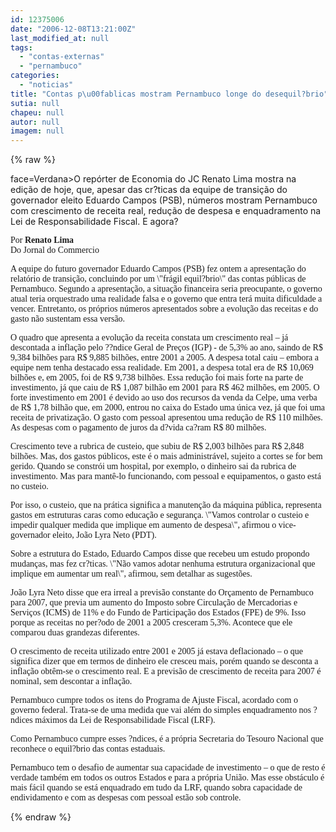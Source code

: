 ```yaml
---
id: 12375006
date: "2006-12-08T13:21:00Z"
last_modified_at: null
tags:
  - "contas-externas"
  - "pernambuco"
categories:
  - "noticias"
title: "Contas p\u00fablicas mostram Pernambuco longe do desequil?brio"
sutia: null
chapeu: null
autor: null
imagem: null
---
```

{% raw %}
<p><P><FONT</p>
<p> face=Verdana>O repórter de Economia do JC Renato Lima mostra na edição de hoje, que, apesar das cr?ticas da equipe de transição do governador eleito&nbsp;Eduardo Campos (PSB), números mostram&nbsp;Pernambuco com crescimento de receita real, redução de despesa e enquadramento na Lei de Responsabilidade Fiscal. E agora?</FONT></P></p>
<p><P><FONT face=Verdana>Por <STRONG>Renato Lima<BR></STRONG>Do Jornal do Commercio</FONT></P></p>
<p><P><FONT face=Verdana>A equipe do futuro governador Eduardo Campos (PSB) fez ontem a apresentação do relatório de transição, concluindo por um \"frágil equil?brio\" das contas públicas de Pernambuco. Segundo a apresentação, a situação financeira seria preocupante, o governo atual teria orquestrado uma realidade falsa e o governo que entra terá muita dificuldade a vencer. Entretanto, os próprios números apresentados sobre a evolução das receitas e do gasto não sustentam essa versão. </FONT></P></p>
<p><P><FONT face=Verdana>O quadro que apresenta a evolução da receita constata um crescimento real – já descontada a inflação pelo ??ndice Geral de Preços (IGP) - de 5,3% ao ano, saindo de R$ 9,384 bilhões para R$ 9,885 bilhões, entre 2001 a 2005. A despesa total caiu – embora a equipe nem tenha destacado essa realidade. Em 2001, a despesa total era de R$ 10,069 bilhões e, em 2005, foi de R$ 9,738 bilhões. Essa redução foi mais forte na parte de investimento, já que caiu de R$ 1,087 bilhão em 2001 para R$ 462 milhões, em 2005. O forte investimento em 2001 é devido ao uso dos recursos da venda da Celpe, uma verba de R$ 1,78 bilhão que, em 2000, entrou no caixa do Estado uma única vez, já que foi uma receita de privatização. O gasto com pessoal apresentou uma redução de R$ 110 milhões. As despesas com o pagamento de juros da d?vida ca?ram R$ 80 milhões. </FONT></P></p>
<p><P><FONT face=Verdana>Crescimento teve a rubrica de custeio, que subiu de R$ 2,003 bilhões para R$ 2,848 bilhões. Mas, dos gastos públicos, este é o mais administrável, sujeito a cortes se for bem gerido. Quando se constrói um hospital, por exemplo, o dinheiro sai da rubrica de investimento. Mas para mantê-lo funcionando, com pessoal e equipamentos, o gasto está no custeio. </FONT></P></p>
<p><P><FONT face=Verdana>Por isso, o custeio, que na prática significa a manutenção da máquina pública, representa gastos em estruturas caras como educação e segurança. \"Vamos controlar o custeio e impedir qualquer medida que implique em aumento de despesa\", afirmou o vice-governador eleito, João Lyra Neto (PDT). </FONT></P></p>
<p><P><FONT face=Verdana>Sobre a estrutura do Estado, Eduardo Campos disse que recebeu um estudo propondo mudanças, mas fez cr?ticas. \"Não vamos adotar nenhuma estrutura organizacional que implique em aumentar um real\", afirmou, sem detalhar as sugestões. </FONT></P></p>
<p><P><FONT face=Verdana>João Lyra Neto disse que era irreal a previsão constante do Orçamento de Pernambuco para 2007, que previa um aumento do Imposto sobre Circulação de Mercadorias e Serviços (ICMS) de 11% e do Fundo de Participação dos Estados (FPE) de 9%. Isso porque as receitas no per?odo de 2001 a 2005 cresceram 5,3%. Acontece que ele comparou duas grandezas diferentes. </FONT></P></p>
<p><P><FONT face=Verdana>O crescimento de receita utilizado entre 2001 e 2005 já estava deflacionado – o que significa dizer que em termos de dinheiro ele cresceu mais, porém quando se desconta a inflação obtêm-se o crescimento real. E a previsão de crescimento de receita para 2007 é nominal, sem descontar a inflação. </FONT></P></p>
<p><P><FONT face=Verdana>Pernambuco cumpre todos os itens do Programa de Ajuste Fiscal, acordado com o governo federal. Trata-se de uma medida que vai além do simples enquadramento nos ?ndices máximos da Lei de Responsabilidade Fiscal (LRF). </FONT></P></p>
<p><P><FONT face=Verdana>Como Pernambuco cumpre esses ?ndices, é a própria Secretaria do Tesouro Nacional que reconhece o equil?brio das contas estaduais. </FONT></P></p>
<p><P><FONT face=Verdana>Pernambuco tem o desafio de aumentar sua capacidade de investimento – o que de resto é verdade também em todos os outros Estados e para a própria União. Mas esse obstáculo é mais fácil quando se está enquadrado em tudo da LRF, quando sobra capacidade de endividamento e com as despesas com pessoal estão sob controle. </FONT></P> </p>
{% endraw %}